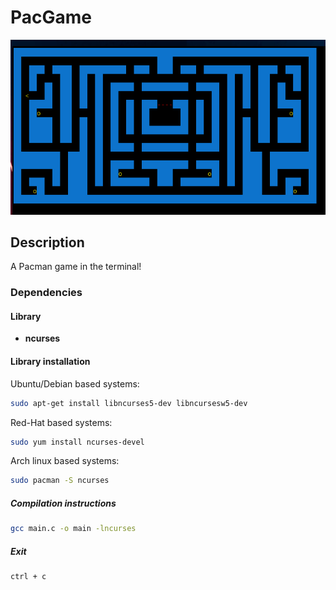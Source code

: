 # PacGame

![PacGame Screenshot](/PacGame.png)

## Description
A Pacman game in the terminal!

### Dependencies

#### Library
- **ncurses**

#### Library installation
Ubuntu/Debian based systems:
```bash
sudo apt-get install libncurses5-dev libncursesw5-dev
```

Red-Hat based systems:
```bash
sudo yum install ncurses-devel
```

Arch linux based systems:
```bash
sudo pacman -S ncurses
```

##### Compilation instructions
```bash
gcc main.c -o main -lncurses
```

##### Exit
```bash
ctrl + c
```
